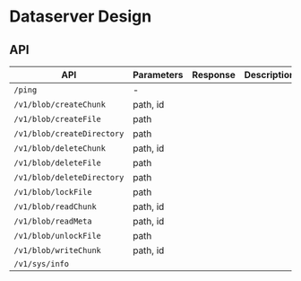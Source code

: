 # Dataserver Design

## API

| API                        | Parameters | Response | Description |
|----------------------------|------------|----------|-------------|
| `/ping`                    | -          |          |             |
| `/v1/blob/createChunk`     | path, id   |          |             |
| `/v1/blob/createFile`      | path       |          |             |
| `/v1/blob/createDirectory` | path       |          |             |
| `/v1/blob/deleteChunk`     | path, id   |          |             |
| `/v1/blob/deleteFile`      | path       |          |             |
| `/v1/blob/deleteDirectory` | path       |          |             |
| `/v1/blob/lockFile`        | path       |          |             |
| `/v1/blob/readChunk`       | path, id   |          |             |
| `/v1/blob/readMeta`        | path, id   |          |             |
| `/v1/blob/unlockFile`      | path       |          |             |
| `/v1/blob/writeChunk`      | path, id   |          |             |
| `/v1/sys/info`             |            |          |             |
